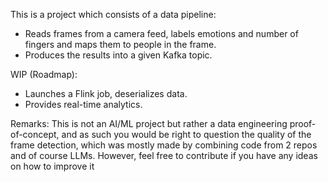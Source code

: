 This is a project which consists of a data pipeline:

- Reads frames from a camera feed, labels emotions and number of fingers and maps them to people in the frame.
- Produces the results into a given Kafka topic.

WIP (Roadmap):

- Launches a Flink job, deserializes data.
- Provides real-time analytics.

Remarks:
This is not an AI/ML project but rather a data engineering proof-of-concept, and as such you would be right to question the quality of the frame detection, which was mostly made by combining code from 2 repos and of course LLMs. However, feel free to contribute if you have any ideas on how to improve it
